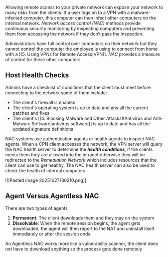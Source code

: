 Allowing remote access to your private network can expose your network to many risks from the clients. If a user logs on to a VPN with a malware-infected computer, this computer can then infect other computers on the internal network. *Network access control (NAC)* methods provide continuous security monitoring by inspecting computers and preventing them from accessing the network if they don’t pass the inspection.

Administrators have full control over computers on their network but they cannot control the computer the employee is using to connect from home with a [[5. Using VPNs for Remote Access|VPN]]. *NAC* provides a measure of control for these other computers. 

## Host Health Checks
Admins have a checklist of conditions that the client must meet before connecting to the network some of them include:

* The client's firewall is enabled
* The client's operating system is up to date and ahs all the current patches and fixes
* The client's [[4. Blocking Malware and Other Attacks#Antivirus and Anti-Malware Software|antivirus software]] is up to date and has all the updated signature definitions 

NAC systems use authentication agents or health agents to inspect NAC agents. When a CPN client accesses the network, the VPN server will query the NAC health server to determine the ***health conditions***, if the clients meets them they are allowed into the intranet otherwise they will be redirected to the *Remediation Network* which includes resources that the client can use to get healthy. The NAC health server can also be used to check the health of internal computers.

![[Pasted image 20251027130210.png]]

## Agent Versus Agentless NAC
There are two types of agents 
1. **Permanent**: The client downloads them and they stay on the system
2. **Dissolvable**: When the remote session begins, the agent gets downloaded, the agent will then report to the NAT and uninstall itself immediately or after the session ends.

An Agentless NAC works more like a vulnerability scanner, the client does not have to download anything so the process gets done remotely

